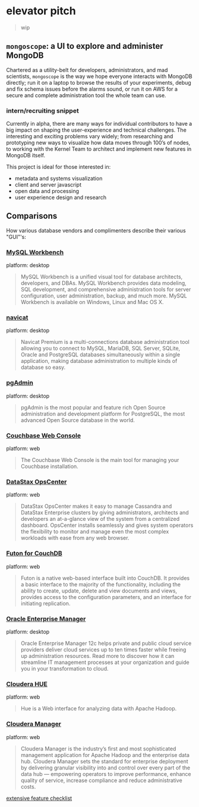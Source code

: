 # elevator pitch

> wip

## `mongoscope`: a UI to explore and administer MongoDB

Chartered as a utility-belt for developers, administrators, and mad
scientists, `mongoscope` is the way we hope everyone interacts with
MongoDB directly; run it on a laptop to browse the results of your
experiments, debug and fix schema issues before the alarms sound, or run
it on AWS for a secure and complete administration tool the whole team
can use.

### intern/recruiting snippet

Currently in alpha, there are many ways for individual contributors to
have a big impact on shaping the user-experience and technical
challenges.  The interesting and exciting problems vary widely; from
researching and prototyping new ways to visualize how data moves through
100’s of nodes, to working with the Kernel Team to architect and
implement new features in MongoDB itself.

This project is ideal for those interested in:

- metadata and systems visualization
- client and server javascript
- open data and processing
- user experience design and research

## Comparisons

How various database vendors and complimenters describe their
various "GUI"'s:

### [MySQL Workbench](http://www.mysql.com/products/workbench/)

platform: desktop

> MySQL Workbench is a unified visual tool for database architects,
> developers, and DBAs. MySQL Workbench provides data modeling, SQL
> development, and comprehensive administration tools for server
> configuration, user administration, backup, and much more. MySQL
> Workbench is available on Windows, Linux and Mac OS X.

### [navicat](http://www.navicat.com/)

platform: desktop

> Navicat Premium is a multi-connections database administration tool
> allowing you to connect to MySQL, MariaDB, SQL Server, SQLite, Oracle
> and PostgreSQL databases simultaneously within a single application,
> making database administration to multiple kinds of database so easy.

### [pgAdmin](http://www.pgadmin.org/)

platform: desktop

> pgAdmin is the most popular and feature rich Open Source administration
> and development platform for PostgreSQL, the most advanced Open Source
> database in the world.

### [Couchbase Web Console](http://docs.couchbase.com/couchbase-manual-2.5/cb-admin/)

platform: web

> The Couchbase Web Console is the main tool for managing your Couchbase installation.

### [DataStax OpsCenter](http://www.datastax.com/what-we-offer/products-services/datastax-opscenter)

platform: web

> DataStax OpsCenter makes it easy to manage Cassandra and DataStax
> Enterprise clusters by giving administrators, architects and developers
> an at-a-glance view of the system from a centralized dashboard.
> OpsCenter installs seamlessly and gives system operators the flexibility
> to monitor and manage even the most complex workloads with ease from any
> web browser.

### [Futon for CouchDB](http://couchdb.readthedocs.org/en/latest/intro/futon.html)

platform: web

> Futon is a native web-based interface built into CouchDB. It provides a
> basic interface to the majority of the functionality, including the
> ability to create, update, delete and view documents and views, provides
> access to the configuration parameters, and an interface for initiating
> replication.

### [Oracle Enterprise Manager](http://www.oracle.com/us/products/enterprise-manager/index.htm)

platform: desktop

> Oracle Enterprise Manager 12c helps private and public cloud service
> providers deliver cloud services up to ten times faster while freeing up
> administration resources. Read more to discover how it can streamline IT
> management processes at your organization and guide you in your
> transformation to cloud.


### [Cloudera HUE](http://gethue.com/)

platform: web

> Hue is a Web interface for analyzing data with Apache Hadoop.

### [Cloudera Manager](http://www.cloudera.com/content/cloudera/en/products-and-services/cloudera-enterprise/cloudera-manager.html)

platform: web

> Cloudera Manager is the industry’s first and most sophisticated
> management application for Apache Hadoop and the enterprise data hub.
> Cloudera Manager sets the standard for enterprise deployment by
> delivering granular visibility into and control over every part of the
> data hub — empowering operators to improve performance, enhance quality
> of service, increase compliance and reduce administrative costs.

[extensive feature checklist](http://www.cloudera.com/content/cloudera/en/products-and-services/cloudera-enterprise/cloudera-manager/cloudera-manager-features.html)
